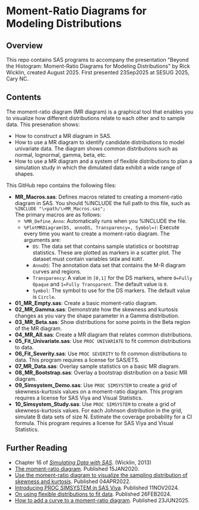 # Moment-Ratio Diagrams for Modeling Distributions 

## Overview
This repo contains SAS programs to accompany the presentation
"Beyond the Histogram: Moment-Ratio Diagrams for Modeling Distributions"
by Rick Wicklin, 
created August 2025. First presented 23Sep2025 at SESUG 2025, Cary NC.

## Contents
The moment-ratio diagram (MR diagram) is a graphical tool that enables you to visualize how different distributions relate to each other and to sample data. This presenation shows:
* How to construct a MR diagram in SAS.
* How to use a MR diagram to identify candidate distributions to model univariate data. 
  The diagram shows common distributions such as normal, lognormal, gamma, beta, etc. 
* How to use a MR diagram and a system of flexible distributions to plan a simulation 
  study in which the dimulated data exhibit a wide range of shapes.

This GitHub repo contains the following files:

* **MR_Macros.sas**: Defines macros related to creating a moment-ratio diagram in SAS. You should %INCLUDE the full path to this file, such as  
`%INCLUDE "\<path/\>MR_Macros.sas";`  
The primary macros are as follows:
  * `%MR_Define_Anno`: Automatically runs when you %INCLUDE the file.
  * `%PlotMRDiagram(DS, annoDS, Transparency=, Symbol=)`: Execute every time you want to create a moment-ratio diagram. The arguments are:
    * `DS`: The data set that contains sample statistics or bootstrap statistics. These are plotted as markers in a scatter plot. The dataset must contain variables `SKEW` and `KURT`.
    * `AnnoDS`: The annotation data set that contains the M-R diagram curves and regions.
    * `Transparency`: A value in `[0,1]` for the DS markers, where `0=Fully Opaque` and `1=Fully Transparent`. The default value is `0`.
    * `Symbol`: The symbol to use for the DS markers. The default value is `Circle`.
* **01_MR_Empty.sas**: Create a basic moment-ratio diagram.
* **02_MR_Gamma.sas**: Demonstrate how the skewness and kurtosis changes as you vary the shape parameter in a Gamma distribution.
* **03_MR_Beta.sas**: Show distributions for some points in the Beta region of the MR diagram.
* **04_MR_All.sas**: Create a MR diagram that relates common distributions.
* **05_Fit_Univariate.sas**: Use `PROC UNIVARIATE` to fit common distributions to data.
* **06_Fit_Severity.sas**: Use `PROC SEVERITY` to fit common distributions to data. This program requires a license for SAS/ETS.
* **07_MR_Data.sas**: Overlay sample statistics on a basic MR diagram.
* **08_MR_Bootstrap.sas**: Overlay a bootstrap distribution on a basic MR diagram.
* **09_Simsystem_Demo.sas**: Use `PROC SIMSYSTEM` to create a grid of skewness-kurtosis values on a moment-ratio diagram. This program requires a license for SAS Viya and Visual Statistics.
* **10_Simsystem_Study.sas**: Use `PROC SIMSYSTEM` to create a grid of skewness-kurtosis values. For each Johnson distribution in the grid, simulate B data sets of size N. Estimate the coverage probability for a CI formula. This program requires a license for SAS Viya and Visual Statistics.

## Further Reading

* Chapter 16 of [_Simulating Data with SAS_](https://support.sas.com/en/books/authors/rick-wicklin.html). (Wicklin, 2013)
* [The moment-ratio diagram](https://blogs.sas.com/content/iml/2020/01/15/moment-ratio-diagram.html). Published 15JAN2020.
* [Use the moment-ratio diagram to visualize the sampling distribution of skewness and kurtosis](https://blogs.sas.com/content/iml/2024/04/22/moment-ratio-skew-kurt.html). Published 04APR2022.
* [Introducing PROC SIMSYSTEM in SAS Viya](https://blogs.sas.com/content/iml/2024/11/11/proc-simsystem-sas-viya.html). Published 11NOV2024.
* [On using flexible distributions to fit data](https://blogs.sas.com/content/iml/2024/02/26/fit-flexible-distribution.html). Published 26FEB2024.
* [How to add a curve to a moment-ratio diagram](https://blogs.sas.com/content/iml/2025/06/23/add-curve-moment-ratio.html). Published 23JUN2025.
